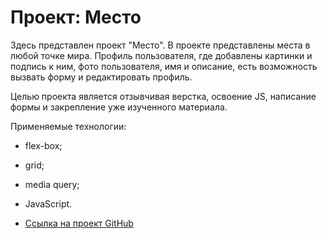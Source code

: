 # Проект: Место

Здесь представлен проект "Место". В проекте представлены места в любой точке мира. Профиль пользователя, где добавлены картинки и подпись к ним, фото пользователя, имя и описание, есть возможность вызвать форму и редактировать профиль.

Целью проекта является отзывчивая верстка, освоение JS, написание формы и закрепление уже изученного материала.

Применяемые технологии:
* flex-box;
* grid;
* media query;
* JavaScript.

* [Ссылка на проект GitHub](https://jul-rox.github.io/mesto/index.html)
